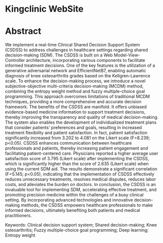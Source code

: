 # Kingclinic WebSite
# Abstract
We implement a real-time Clinical Shared Decision Support System (CSDSS) to address challenges in healthcare settings regarding shared decision-making (SDM). The CSDSS is built on a Web Model-View-Controller architecture, incorporating various components to facilitate informed treatment decisions. One of the key features is the utilization of a generative adversarial network and EfficientNetB7, enabling automatic diagnosis of knee osteoarthritis grades based on the Kellgren-Lawrence scale. To enhance the decision-making process, we introduce a novel subjective-objective multi-criteria decision-making (MCDM) method, combining the entropy weight method and fuzzy multiple-choice goal programming. This approach overcomes limitations of traditional MCDM techniques, providing a more comprehensive and accurate decision framework. The benefits of the CSDSS are manifold. It offers unbiased evidence-based medicine information to support treatment decisions, thereby improving the transparency and quality of medical decision-making. The system also enables the development of individualized treatment plans that consider patients' preferences and goals, resulting in increased treatment flexibility and patient satisfaction. In fact, patient satisfaction significantly increased from 3.202 to 4.081 on the Likert scale (F=8.239; p<0.05). CSDSS enhances communication between healthcare professionals and patients, thereby increasing patient engagement and facilitating patient-centered care. Physicians reported a higher average user satisfaction score of 3.795 (Likert scale) after implementing the CSDSS, which is significantly higher than the score of 2.635 (Likert scale) when using the current SDM aid. The results demonstrate a significant correlation (F=5.145; p<0.05), indicating that the implementation of CSDSS effectively reduces unnecessary treatments, resolves medical disputes, reduces labor costs, and alleviates the burden on doctors. In conclusion, the CSDSS is an invaluable tool for implementing SDM, accelerating effective treatment, and promoting precision medicine within the challenges of a busy clinical setting. By incorporating advanced technologies and innovative decision-making methods, the CSDSS empowers healthcare professionals to make informed decisions, ultimately benefiting both patients and medical practitioners.

Keywords: Clinical decision support system; Shared decision-making; Knee osteoarthritis; Fuzzy multiple-choice goal programming; Deep learning; Entropy weight
